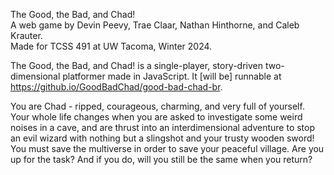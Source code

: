 The Good, the Bad, and Chad!  
A web game by Devin Peevy, Trae Claar, Nathan Hinthorne, and Caleb Krauter.  
Made for TCSS 491 at UW Tacoma, Winter 2024.  

The Good, the Bad, and Chad! is a single-player, story-driven two-dimensional platformer made in JavaScript. It [will be] runnable at https://github.io/GoodBadChad/good-bad-chad-br.  

You are Chad - ripped, courageous, charming, and very full of yourself. Your whole life changes when you are asked to investigate some weird noises in a cave, and are thrust into an interdimensional adventure to stop an evil wizard with nothing but a slingshot and your trusty wooden sword! You must save the multiverse in order to save your peaceful village. Are you up for the task? And if you do, will you still be the same when you return?
